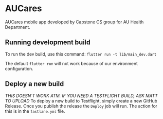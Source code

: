 # AUCares

AUCares mobile app developed by Capstone CS group for AU Health Department.

## Running development build

To run the dev build, use this command:
`flutter run -t lib/main_dev.dart`

The default `flutter run` will not work because of our environment configuration.

## Deploy a new build

*THIS DOESN'T WORK ATM. IF YOU NEED A TESTFLIGHT BUILD, ASK MATT TO UPLOAD*
To deploy a new build to Testflight, simply create a new GitHub Release. Once you publish the release the `Deploy` job will run. The action for this is in the `fastlane.yml` file.
